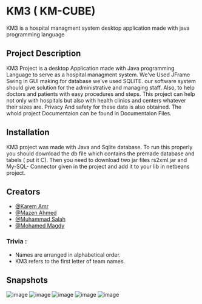 
# KM3 ( KM-CUBE) 

KM3 is a hospital managment system desktop application made with java programming language

## Project Description
KM3 Project is a desktop Application made with Java programming Language to serve as a hospital managment system. We've Used JFrame Swing in GUI making.for database we've used SQLITE. our software system should give solution for the administrative and managing staff. Also, to help doctors and patients with easy procedures and steps. This project can help not only with hospitals but also with health clinics and centers whatever their sizes are. Privacy And safety for these data is also obtained. The whold project Documentaion can be found in Documentaion Files.
## Installation
KM3 project was made with Java and Sqlite database. To run this properly you should download the db file which contains the premade database and tabels ( put it C). Then you need to download two jar files rs2xml.jar and My-SQL- Connector given in the project and add it to your lib in netbeans project.

## Creators

- [@Karem Amr](https://www.github.com/silentmug)
- [@Mazen Ahmed](https://www.github.com/Mazen20021)
- [@Muhammad Salah](https://www.github.com/MuhammadSalah-MS)
- [@Mohamed Magdy](https://www.github.com/mohamedmagdyali-lab)

### Trivia : 
- Names are arranged in alphabetical order.
- KM3 refers to the first letter of team names.

## Snapshots
![image](https://user-images.githubusercontent.com/67175615/236689557-451f2276-a3f0-406f-99cf-a0e22f3531b1.png)
![image](https://user-images.githubusercontent.com/67175615/236689602-472d3d0b-cd5f-428e-9e20-2ef9616bf5c8.png)
![image](https://user-images.githubusercontent.com/67175615/236689607-b51e165d-3524-48cf-929c-606effe4ed13.png)
![image](https://user-images.githubusercontent.com/67175615/236689685-3a163871-c6b6-4995-ad95-b71cead829c5.png)
![image](https://user-images.githubusercontent.com/67175615/236689619-34932109-a9de-43a7-9409-5f04dd4e3e9c.png)
